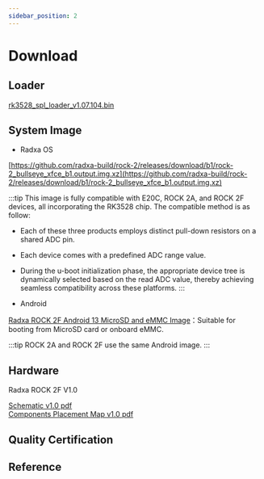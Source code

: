 ```yaml
---
sidebar_position: 2
---
```


# Download

## Loader

[rk3528_spl_loader_v1.07.104.bin](https://dl.radxa.com/rock2/images/loader/rk3528_spl_loader_v1.07.104.bin)

## System Image

- Radxa OS

[https://github.com/radxa-build/rock-2/releases/download/b1/rock-2_bullseye_xfce_b1.output.img.xz](https://github.com/radxa-build/rock-2/releases/download/b1/rock-2_bullseye_xfce_b1.output.img.xz)

:::tip
This image is fully compatible with E20C, ROCK 2A, and ROCK 2F devices, all incorporating the RK3528 chip. The compatible method is as follow:

- Each of these three products employs distinct pull-down resistors on a shared ADC pin.
- Each device comes with a predefined ADC range value.
- During the u-boot initialization phase, the appropriate device tree is dynamically selected based on the read ADC value, thereby achieving seamless compatibility across these platforms.
  :::

- Android

[Radxa ROCK 2F Android 13 MicroSD and eMMC Image](https://github.com/radxa/manifests/releases/download/radxa-rock2a-20241230/ROCK2A_Android13_box_20241230_gpt.zip)：Suitable for booting from MicroSD card or onboard eMMC.

:::tip
ROCK 2A and ROCK 2F use the same Android image.
:::

## Hardware

Radxa ROCK 2F V1.0

[Schematic v1.0 pdf](https://dl.radxa.com/rock2/2f/radxa_rock2f_v1.01_schematic.pdf)  
[Components Placement Map v1.0 pdf](https://dl.radxa.com/rock2/2f/radxa_rock2f_v1.01_components_placement_map.pdf)

## Quality Certification

## Reference
